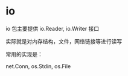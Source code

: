 # io

io 包主要提供 io.Reader, io.Writer 接口

实际就是对内存结构，文件，网络链接等进行读写

常用的实现是：

net.Conn, os.Stdin, os.File
